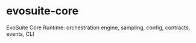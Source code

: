 # evosuite-core
EvoSuite Core Runtime: orchestration engine, sampling, config, contracts, events, CLI
